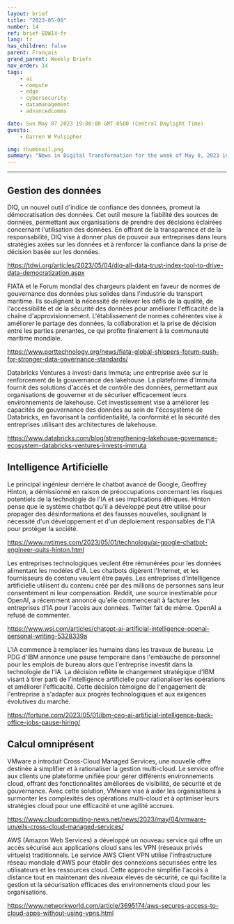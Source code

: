 ```yaml
---
layout: brief
title: "2023-05-08"
number: 14
ref: brief-EDW14-fr
lang: fr
has_children: false
parent: Français
grand_parent: Weekly Briefs
nav_order: 14
tags:
    - ai
    - compute
    - edge
    - cybersecurity
    - datamanagement
    - advancedcomms

date: Sun May 07 2023 19:00:00 GMT-0500 (Central Daylight Time)
guests:
    - Darren W Pulsipher

img: thumbnail.png
summary: "News in Digital Transformation for the week of May 8, 2023 including "
---
```




---

## Gestion des données

DIQ, un nouvel outil d'indice de confiance des données, promeut la démocratisation des données. Cet outil mesure la fiabilité des sources de données, permettant aux organisations de prendre des décisions éclairées concernant l'utilisation des données. En offrant de la transparence et de la responsabilité, DIQ vise à donner plus de pouvoir aux entreprises dans leurs stratégies axées sur les données et à renforcer la confiance dans la prise de décision basée sur les données.

[https://tdwi.org/articles/2023/05/04/diq-all-data-trust-index-tool-to-drive-data-democratization.aspx
](https://tdwi.org/articles/2023/05/04/diq-all-data-trust-index-tool-to-drive-data-democratization.aspx
)

FIATA et le Forum mondial des chargeurs plaident en faveur de normes de gouvernance des données plus solides dans l'industrie du transport maritime. Ils soulignent la nécessité de relever les défis de la qualité, de l'accessibilité et de la sécurité des données pour améliorer l'efficacité de la chaîne d'approvisionnement. L'établissement de normes cohérentes vise à améliorer le partage des données, la collaboration et la prise de décision entre les parties prenantes, ce qui profite finalement à la communauté maritime mondiale.

[https://www.porttechnology.org/news/fiata-global-shippers-forum-push-for-stronger-data-governance-standards/
](https://www.porttechnology.org/news/fiata-global-shippers-forum-push-for-stronger-data-governance-standards/
)

Databricks Ventures a investi dans Immuta; une entreprise axée sur le renforcement de la gouvernance des lakehouse. La plateforme d'Immuta fournit des solutions d'accès et de contrôle des données, permettant aux organisations de gouverner et de sécuriser efficacement leurs environnements de lakehouse. Cet investissement vise à améliorer les capacités de gouvernance des données au sein de l'écosystème de Databricks, en favorisant la confidentialité, la conformité et la sécurité des entreprises utilisant des architectures de lakehouse.

[https://www.databricks.com/blog/strengthening-lakehouse-governance-ecosystem-databricks-ventures-invests-immuta
](https://www.databricks.com/blog/strengthening-lakehouse-governance-ecosystem-databricks-ventures-invests-immuta
)

## Intelligence Artificielle

Le principal ingénieur derrière le chatbot avancé de Google, Geoffrey Hinton, a démissionné en raison de préoccupations concernant les risques potentiels de la technologie de l'IA et ses implications éthiques. Hinton pense que le système chatbot qu'il a développé peut être utilisé pour propager des désinformations et des fausses nouvelles, soulignant la nécessité d'un développement et d'un déploiement responsables de l'IA pour protéger la société.

[https://www.nytimes.com/2023/05/01/technology/ai-google-chatbot-engineer-quits-hinton.html
](https://www.nytimes.com/2023/05/01/technology/ai-google-chatbot-engineer-quits-hinton.html
)

Les entreprises technologiques veulent être rémunérées pour les données alimentant les modèles d'IA. Les chatbots digèrent l'Internet, et les fournisseurs de contenu veulent être payés. Les entreprises d'intelligence artificielle utilisent du contenu créé par des millions de personnes sans leur consentement ni leur compensation. Reddit, une source inestimable pour OpenAI, a récemment annoncé qu'elle commencerait à facturer les entreprises d'IA pour l'accès aux données. Twitter fait de même. OpenAI a refusé de commenter.

[https://www.wsj.com/articles/chatgpt-ai-artificial-intelligence-openai-personal-writing-5328339a
](https://www.wsj.com/articles/chatgpt-ai-artificial-intelligence-openai-personal-writing-5328339a
)

L'IA commence à remplacer les humains dans les travaux de bureau. Le PDG d'IBM annonce une pause temporaire dans l'embauche de personnel pour les emplois de bureau alors que l'entreprise investit dans la technologie de l'IA. La décision reflète le changement stratégique d'IBM visant à tirer parti de l'intelligence artificielle pour rationaliser les opérations et améliorer l'efficacité. Cette décision témoigne de l'engagement de l'entreprise à s'adapter aux progrès technologiques et aux exigences évolutives du marché.

[https://fortune.com/2023/05/01/ibm-ceo-ai-artificial-intelligence-back-office-jobs-pause-hiring/
](https://fortune.com/2023/05/01/ibm-ceo-ai-artificial-intelligence-back-office-jobs-pause-hiring/
)

## Calcul omniprésent

VMware a introduit Cross-Cloud Managed Services, une nouvelle offre destinée à simplifier et à rationaliser la gestion multi-cloud. Le service offre aux clients une plateforme unifiée pour gérer différents environnements cloud, offrant des fonctionnalités améliorées de visibilité, de sécurité et de gouvernance. Avec cette solution, VMware vise à aider les organisations à surmonter les complexités des opérations multi-cloud et à optimiser leurs stratégies cloud pour une efficacité et une agilité accrues.

[https://www.cloudcomputing-news.net/news/2023/may/04/vmware-unveils-cross-cloud-managed-services/
](https://www.cloudcomputing-news.net/news/2023/may/04/vmware-unveils-cross-cloud-managed-services/
)

AWS (Amazon Web Services) a développé un nouveau service qui offre un accès sécurisé aux applications cloud sans les VPN (réseaux privés virtuels) traditionnels. Le service AWS Client VPN utilise l'infrastructure réseau mondiale d'AWS pour établir des connexions sécurisées entre les utilisateurs et les ressources cloud. Cette approche simplifie l'accès à distance tout en maintenant des niveaux élevés de sécurité, ce qui facilite la gestion et la sécurisation efficaces des environnements cloud pour les organisations.

[https://www.networkworld.com/article/3695174/aws-secures-access-to-cloud-apps-without-using-vpns.html
](https://www.networkworld.com/article/3695174/aws-secures-access-to-cloud-apps-without-using-vpns.html
)

